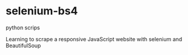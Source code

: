 # selenium-bs4
python scrips

Learning to scrape a responsive JavaScript website with selenium and BeautifulSoup
